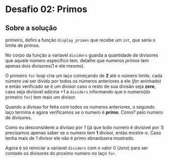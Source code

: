# Desafio 02: Primos

## Sobre a solução
primeiro, defini a função `display_primes` que recebe um `int`, que seria o limite de primos.

No corpo da função a variavel `dividers` guarda a quantidade de divisores que aquele número especifico tem. detalhe que numeros *primos* tem apenas dois divisores(1 e ele mesmo).

O primeiro `for` loop cria um laço começando de **2** até o número limite. cada número vai ser divido por todos os números anteriores a ele (*for* aninhado) e então verificado se é um divisor caso o resto de sua divisão seja **zero**, caso seja divisivel adicina +1 a `dividers` informando que o numero(do primeiro `for`) tem mais um divisor.

Quando a divisao for feita com todos os numeros anteriores, o segundo laço termina e agora verificamos se o numero é **primo**. Como? pelo numero de divisores.

Como eu desconsiderei a divisao por *1* (jà que todo numero é divisivel por *1*) precisamos apenas saber se o numero tem **1** divisor, então mostre-o. Caso tenha mais de *1* divisor ele não é primo ebnaobsera mostrado.

Agora é só reiniciar a variavel `dividers` com o valor 0 (*zero*) para ser contado os divisores do proximo numero no laço `for`.
